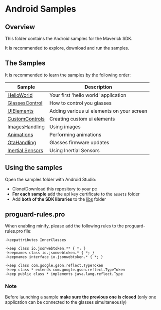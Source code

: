 # Android Samples

## Overview

This folder contains the Android samples for the Maverick SDK.

It is recommended to explore, download and run the samples.

## The Samples

It is recommended to learn the samples by the following order:

Sample | Description
-------|------------
[HelloWorld](./helloworld) | Your first 'hello world' application
[GlassesControl](./GlassesControl) | How to control you glasses
[UIElements](./UIElements) | Adding various ui elements on your screen
[CustomControls](./CustomControls) | Creating custom ui elements
[ImagesHandling](./ImagesHandling) | Using images
[Animations](./Animations) | Performing animations
[OtaHandling](./OtaHandling) | Glasses firmware updates
[Inertial Sensors](./InertialSensors) | Using Inertial Sensors 

## Using the samples

Open the samples folder with Android Studio:

- Clone\Download this repository to your pc
- **For each sample** add the api key certificate to the `assets` folder
- Add **both of the SDK libraries** to the [libs](./libs) folder

## proguard-rules.pro

When enabling minify, please add the following rules to the proguard-rules.pro file:
```
-keepattributes InnerClasses

-keep class io.jsonwebtoken.** { *; }
-keepnames class io.jsonwebtoken.* { *; }
-keepnames interface io.jsonwebtoken.* { *; }

-keep class com.google.gson.reflect.TypeToken
-keep class * extends com.google.gson.reflect.TypeToken
-keep public class * implements java.lang.reflect.Type
```

### Note

Before launching a sample **make sure the previous one is closed** (only one application can be connected to the glasses simultaneously)


